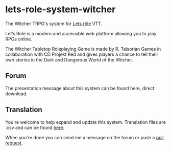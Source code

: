 # lets-role-system-witcher
The Witcher TRPG's system for [Lets rôle](https://lets-role.com/) VTT.

Let’s Role is a modern and accessible web platform allowing you to play RPGs online.

The Witcher Tabletop Roleplaying Game is made by R. Talsorian Games in collaboration with CD Projekt Red and gives players a chance to tell their own stories in the Dark and Dangerous World of the Witcher.

## Forum
The presentation message about this system can be found here, direct download.

## Translation
You're welcome to help expand and update this system.
Translation files are .csv and can be found [here](https://github.com/MacNaab/lets-role-system-witcher/tree/main/translation).

When you're done you can send me a message on the forum or push a [pull request](https://github.com/MacNaab/lets-role-system-witcher/pulls).

